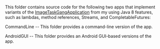 This folder contains source code for the following two apps that
implement variants of the
[ImageTaskGangApplication](https://github.com/douglascraigschmidt/LiveLessons/tree/master/ImageTaskGangApplication)
from my using Java 8 features, such as lambdas, method references,
Streams, and CompletableFutures:

CommandLine -- This folder provides a command-line version of the app.

AndroidGUI -- This folder provides an Android GUI-based versions of the app.


